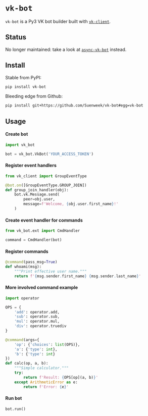 # `vk-bot`

`vk-bot` is a Py3 VK bot builder built with
[`vk-client`](https://github.com/Suenweek/vk-client).


## Status
No longer maintained: take a look at
[`async-vk-bot`](https://github.com/Suenweek/async-vk-bot)
instead.

## Install

Stable from PyPI:
```bash
pip install vk-bot
```

Bleeding edge from Github:
```bash
pip install git+https://github.com/Suenweek/vk-bot#egg=vk-bot
```


## Usage

#### Create bot
```python
import vk_bot

bot = vk_bot.VkBot('YOUR_ACCESS_TOKEN')
```

#### Register event handlers
```python
from vk_client import GroupEventType

@bot.on([GroupEventType.GROUP_JOIN])
def group_join_handler(obj):
    bot.vk.Message.send(
        peer=obj.user,
        message=f'Welcome, {obj.user.first_name}!'
    )
```

#### Create event handler for commands
```python
from vk_bot.ext import CmdHandler

command = CmdHandler(bot)
```

#### Register commands
```python
@command(pass_msg=True)
def whoami(msg):
    """Print effective user name."""
    return f'{msg.sender.first_name} {msg.sender.last_name}'
```

#### More involved command example
```python
import operator

OPS = {
    'add': operator.add,
    'sub': operator.sub,
    'mul': operator.mul,
    'div': operator.truediv
}

@command(args={
    'op': {'choices': list(OPS)},
    'a': {'type': int},
    'b': {'type': int}
})
def calc(op, a, b):
    """Simple calculator."""
    try:
        return f'Result: {OPS[op](a, b)}'
    except ArithmeticError as e:
        return f'Error: {e}'
```

#### Run bot
```python
bot.run()
```
